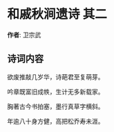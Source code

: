 # 和戚秋涧遗诗  其二

**作者**: 卫宗武

## 诗词内容

欲废推敲几岁华，诗葩君至复萌芽。

吟章既富旧成帙，生计无多新载家。

胸著古今书拍塞，墨行真草字横斜。

年逾八十身方健，高把松乔寿未涯。

